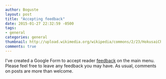 ```yaml
---
author: Boguste
layout: post
title: "Accepting feedback"
date: 2015-01-27 22:32:59 -0500
tags:
- general
categories: general
thumbnail: http://upload.wikimedia.org/wikipedia/commons/2/23/HokusaiChushingura.jpg
comments: true
---
```


I've created a Google Form to accept reader [feedback](https://docs.google.com/forms/d/1yyiiKkuDHtsHdIMDjaIBQQ8SVy-19YzSdvCzLa7jqxM/viewform) on the main menu. Please feel free to leave any feedback you may have. As usual, comments on posts are more than welcome.
